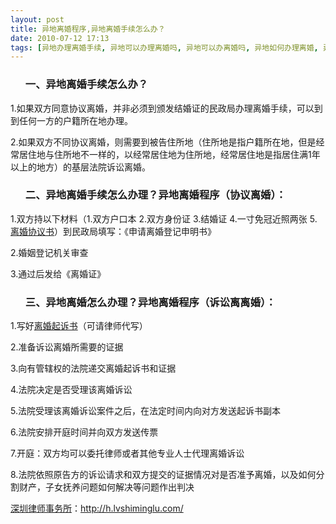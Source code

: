```yaml
---
layout: post
title: 异地离婚程序,异地离婚手续怎么办？
date: 2010-07-12 17:13
tags: [异地办理离婚手续, 异地可以办理离婚吗, 异地可以办离婚吗, 异地如何办理离婚, 异地离婚怎么办理, 异地离婚手续怎么办理, 异地离婚诉讼, 异地起诉离婚, 怎么办, 深圳离婚律师咨询, 离婚手续]
---
```

<ul>
<h3>一、异地离婚手续怎么办？</h3>
</ul>
1.如果双方同意协议离婚，并非必须到颁发结婚证的民政局办理离婚手续，可以到到任何一方的户籍所在地办理。

2.如果双方不同协议离婚，则需要到被告住所地（住所地是指户籍所在地，但是经常居住地与住所地不一样的，以经常居住地为住所地，经常居住地是指居住满1年以上的地方）的基层法院诉讼离婚。
<ul>
<h3>二、异地离婚手续怎么办理？异地离婚程序（协议离婚）：</h3>
</ul>
1.双方持以下材料（1.双方户口本 2.双方身份证 3.结婚证 4.一寸免冠近照两张 5.<a href="http://h.lvshiminglu.com/law/156.html" target="_blank">离婚协议书</a>）到民政局填写：《申请离婚登记申明书》

2.婚姻登记机关审查

3.通过后发给《离婚证》
<ul>
<h3>三、异地离婚怎么办理？异地离婚程序（诉讼离离婚）：</h3>
</ul>
1.写好<a href="http://h.lvshiminglu.com/law/158.html" target="_blank">离婚起诉书</a>（可请律师代写）

2.准备诉讼离婚所需要的证据

3.向有管辖权的法院递交离婚起诉书和证据

4.法院决定是否受理该离婚诉讼

5.法院受理该离婚诉讼案件之后，在法定时间内向对方发送起诉书副本

6.法院安排开庭时间并向双方发送传票

7.开庭：双方均可以委托律师或者其他专业人士代理离婚诉讼

8.法院依照原告方的诉讼请求和双方提交的证据情况对是否准予离婚，以及如何分割财产，子女抚养问题如何解决等问题作出判决

<a href="http://h.lvshiminglu.com/">深圳律师事务所</a>：<a href="http://h.lvshiminglu.com/">http://h.lvshiminglu.com/</a>

